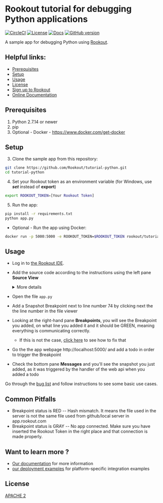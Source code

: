 # Rookout tutorial for debugging Python applications

[![CircleCI](https://circleci.com/gh/Rookout/tutorial-python/tree/master.svg?style=svg)](https://circleci.com/gh/Rookout/python/tree/master)
[![License][license-image]][license-url]
[![Docs][docs-image]][docs-url]
[![GitHub version][version-badge]](https://badge.fury.io/gh/rookout%2Ftutorial-python)

A sample app for debugging Python using [Rookout][rookout-getting-started].

## Helpful links:

- [Prerequisites](#prerequisites)
- [Setup](#setup)
- [Usage](#usage)
- [License](#license)
- [Sign up to Rookout][rookout-signup]
- [Online Documentation][docs-url]


## Prerequisites

1. Python 2.7.14 or newer
2. pip
3. Optional - Docker - https://www.docker.com/get-docker

## Setup

3. Clone the sample app from this repository:

```bash
git clone https://github.com/Rookout/tutorial-python.git
cd tutorial-python
``` 

4. Set your Rookout token as an environment variable (for Windows, use ***set*** instead of **export**)

```bash
export ROOKOUT_TOKEN=[Your Rookout Token]
```
     
5. Run the app:

```bash
pip install -r requirements.txt
python app.py
```

- Optional - Run the app using Docker:

```bash
docker run -p 5000:5000 -e ROOKOUT_TOKEN=$ROOKOUT_TOKEN rookout/tutorial-python
```

## Usage

- Log in to [the Rookout IDE][rookout-app-url].
- Add the source code according to the instructions using the left pane **Source View**

    <details>
    <summary>More details</summary>
    <p>
    
    #### Adding source code
    
    1. Click on Add source
    1. Choose source control
        - Github
            - Click on Connect
            - Authorize O-Auth
            - Fill `Repository Owner`
            - Click `Repository` and choose from the dropdown menu
            - Click Next
            - Choose the desired branch
            - Click View Repository
        - Local FileSystem - Server
            - Click on Setup Server
            - Choose a supported HTTP Server
            - Follow the on-screen instructions
    </p>
    </details>
    
    
- Open the file `app.py`
- Add a Snapshot Breakpoint next to line number 74 by clicking next the the line number in the file viewer
- Looking at the right-hand pane **Breakpoints**, you will see the Breakpoint you added, on what line you added it and it should be GREEN, meaning everything is communicating correctly.
    - If this is not the case, [click here](https://docs.rookout.com/docs/breakpoints-status.html) to see how to fix that
- Go the the app webpage http://localhost:5000/ and add a todo in order to trigger the Breakpoint
- Check the bottom pane **Messages** and you'll see the snapshot you just added, as it was triggered by the handler of the web api when you added a todo

Go through the [bug list](https://docs.rookout.com/docs/python-getting-started.html#bug-hunt) and follow instructions to see some basic use cases.

## Common Pitfalls

- Breakpoint status is RED -- Hash mismatch. It means the file used in the server is not the same file used from github/local server in app.rookout.com
- Breakpoint status is GRAY -- No app connected. Make sure you have inserted the Rookout Token in the right place and that connection is made properly.

## Want to learn more ?

- [Our documentation][docs-url] for more information
- [our deployment examples][deployment-examples] for platform-specific integration examples

## License
[APACHE 2](LICENSE)

[version-badge]: https://badge.fury.io/gh/rookout%2Ftutorial-python.svg
[license-url]: LICENSE
[docs-url]: https://docs.rookout.com/
[rookout-getting-started]: https://docs.rookout.com/docs/introduction.html
[rookout-signup]: https://www.rookout.com/trial/
[docs-image]: https://img.shields.io/badge/docs-latest-blue.svg
[license-image]: https://img.shields.io/badge/License-Apache%202.0-blue.svg
[rookout-app-url]: https://app.rookout.com/
[deployment-examples]: https://github.com/Rookout/deployment-examples
